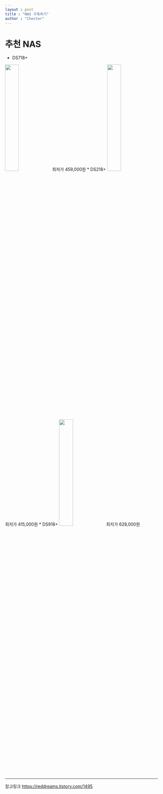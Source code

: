 ```yaml
---
layout : post
title : "NAS 구축하기"
author : "Chester"
---
```


# 추천 NAS 
  * DS718+
  <img src = "https://www.synology.com/api/products/getPhoto?product=DS718%2B&type=img_s&sort=0" width="30%" height="30%">
  최저가 459,000원
  * DS218+
  <img src = "https://www.synology.com/api/products/getPhoto?product=DS218%2B&type=img_s&sort=0" width="30%" height="30%">
  최저가 415,000원
  * DS918+
  <img src = "https://www.synology.com/api/products/getPhoto?product=DS918%2B&type=img_s&sort=0" width="30%" height="30%">
  최저가 628,000원


---
참고링크
https://reddreams.tistory.com/1495
